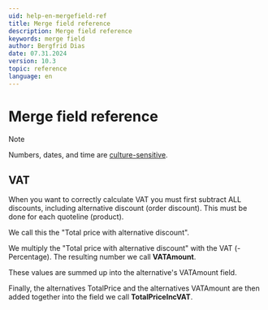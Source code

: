 ```yaml
---
uid: help-en-mergefield-ref
title: Merge field reference
description: Merge field reference
keywords: merge field
author: Bergfrid Dias
date: 07.31.2024
version: 10.3
topic: reference
language: en
---
```


# Merge field reference

> [!NOTE]
> Numbers, dates, and time are [culture-sensitive][2].

## VAT

When you want to correctly calculate VAT you must first subtract ALL discounts, including alternative discount (order discount). This must be done for each quoteline (product).

We call this the "Total price with alternative discount".

We multiply the "Total price with alternative discount" with the VAT (-Percentage). The resulting number we call **VATAmount**.

These values are summed up into the alternative's VATAmount field.

Finally, the alternatives TotalPrice and the alternatives VATAmount are then added together into the field we call **TotalPriceIncVAT**.

<!-- Referenced links -->
[2]: ../learn/lang-culture.md
